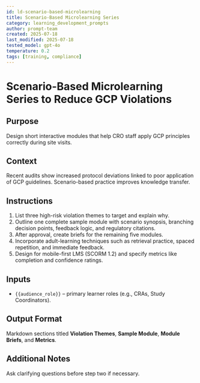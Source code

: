 ```yaml
---
id: ld-scenario-based-microlearning
title: Scenario-Based Microlearning Series
category: learning_development_prompts
author: prompt-team
created: 2025-07-18
last_modified: 2025-07-18
tested_model: gpt-4o
temperature: 0.2
tags: [training, compliance]
---
```


# Scenario-Based Microlearning Series to Reduce GCP Violations

## Purpose

Design short interactive modules that help CRO staff apply GCP principles correctly during site visits.

## Context

Recent audits show increased protocol deviations linked to poor application of GCP guidelines. Scenario-based practice improves knowledge transfer.

## Instructions

1. List three high-risk violation themes to target and explain why.
1. Outline one complete sample module with scenario synopsis, branching decision points, feedback logic, and regulatory citations.
1. After approval, create briefs for the remaining five modules.
1. Incorporate adult-learning techniques such as retrieval practice, spaced repetition, and immediate feedback.
1. Design for mobile-first LMS (SCORM 1.2) and specify metrics like completion and confidence ratings.

## Inputs

- `{{audience_role}}` – primary learner roles (e.g., CRAs, Study Coordinators).

## Output Format

Markdown sections titled **Violation Themes**, **Sample Module**, **Module Briefs**, and **Metrics**.

## Additional Notes

Ask clarifying questions before step two if necessary.
